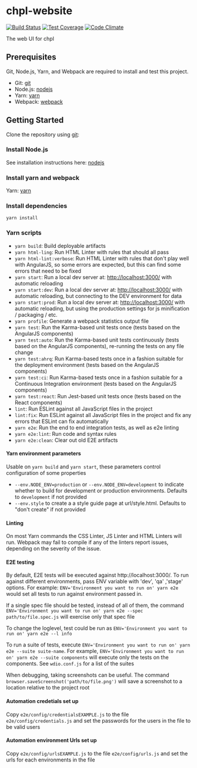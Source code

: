 # chpl-website

[![Build Status](http://54.213.57.151:9090/job/andlar_chpl-website/badge/icon)](http://54.213.57.151:9090/job/andlar_chpl-website)
[![Test Coverage](https://codeclimate.com/github/andlar/chpl-website/badges/coverage.svg)](https://codeclimate.com/github/andlar/chpl-website/coverage)
[![Code Climate](https://codeclimate.com/github/andlar/chpl-website/badges/gpa.svg)](https://codeclimate.com/github/andlar/chpl-website)

The web UI for chpl

## Prerequisites

Git, Node.js, Yarn, and Webpack are required to install and test this project.

 * Git: [git][git]
 * Node.js: [nodejs][nodejs]
 * Yarn: [yarn][yarn]
 * Webpack: [webpack][webpack]

## Getting Started

Clone the repository using [git][git]:

### Install Node.js

See installation instructions here: [nodejs][nodejs]

### Install yarn and webpack

Yarn: [yarn][yarn]

### Install dependencies

```
yarn install
```

### Yarn scripts

* `yarn build`: Build deployable artifacts
* `yarn html-ling`: Run HTML Linter with rules that should all pass
* `yarn html-lint:verbose`: Run HTML Linter with rules that don't play well with AngularJS, so some errors are expected, but this can find some errors that need to be fixed
* `yarn start`: Run a local dev server at: [http://localhost:3000/](http://localhost:3000/) with automatic reloading
* `yarn start:dev`: Run a local dev server at: [http://localhost:3000/](http://localhost:3000/) with automatic reloading, but connecting to the DEV environment for data
* `yarn start:prod`: Run a local dev server at: [http://localhost:3000/](http://localhost:3000/) with automatic reloading, but using the production settings for js minification / packaging / etc.
* `yarn profile`: Generate a webpack statistics output file
* `yarn test`: Run the Karma-based unit tests once (tests based on the AngularJS components)
* `yarn test:auto`: Run the Karma-based unit tests continuously (tests based on the AngularJS components), re-running the tests on any file change
* `yarn test:ahrq`: Run Karma-based tests once in a fashion suitable for the deployment environment (tests based on the AngularJS components)
* `yarn test:ci`: Run Karma-based tests once in a fashion suitable for a Continuous Integration environment (tests based on the AngularJS components)
* `yarn test:react`: Run Jest-based unit tests once (tests based on the React components)
* `lint`: Run ESLint against all JavaScript files in the project
* `lint:fix`: Run ESLint against all JavaScript files in the project and fix any errors that ESLint can fix automatically
* `yarn e2e`: Run the end to end integration tests, as well as e2e linting
* `yarn e2e:lint`: Run code and syntax rules
* `yarn e2e:clean`: Clear out old E2E artifacts

#### Yarn environment parameters

Usable on `yarn build` and `yarn start`, these parameters control configuration of some properties

* `--env.NODE_ENV=production` or `--env.NODE_ENV=development` to indicate whether to build for development or production environments. Defaults to `development` if not provided
* `--env.style` to create a a style guide page at url/style.html. Defaults to "don't create" if not provided

#### Linting

On most Yarn commands the CSS Linter, JS Linter and HTML Linters will run. Webpack may fail to compile if any of the linters report issues, depending on the severity of the issue.

#### E2E testing

By default, E2E tests will be executed against http://localhost:3000/. To run against different environments, pass ENV variable with 'dev', 'qa' ,'stage' options. For example: `ENV='Environment you want to run on' yarn e2e` would set all tests to run against environment passed in.

If a single spec file should be tested, instead of all of them, the command `ENV='Environment you want to run on' yarn e2e --spec path/to/file.spec.js` will exercise only that spec file

To change the loglevel, test could be run as `ENV='Environment you want to run on' yarn e2e --l info`

To run a suite of tests, execute `ENV='Environment you want to run on' yarn e2e --suite suite-name`. For example, `ENV='Environment you want to run on' yarn e2e --suite components` will execute only the tests on the components. See `wdio.conf.js` for a list of the suites

When debugging, taking screenshots can be useful. The command `browser.saveScreenshot('path/to/file.png')` will save a screenshot to a location relative to the project root

[git]: http://git-scm.com/
[nodejs]: https://nodejs.org/en/download/
[yarn]: https://yarnpkg.com/en/
[webpack]: https://webpack.js.org/

#### Automation credetials set up

Copy `e2e/config/credentialsEXAMPLE.js` to the file `e2e/config/credentials.js` and set the passwords for the users in the file to be valid users

#### Automation environment Urls set up

Copy `e2e/config/urlsEXAMPLE.js` to the file `e2e/config/urls.js` and set the urls for each environments in the file
